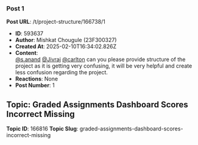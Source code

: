 ### Post 1
**Post URL**: /t/project-structure/166738/1
- **ID**: 593637
- **Author**: Mishkat Chougule (23F300327)
- **Created At**: 2025-02-10T16:34:02.826Z
- **Content**:  
  <a class="mention" href="/u/s.anand">@s.anand</a> <a class="mention" href="/u/jivraj">@Jivraj</a> <a class="mention" href="/u/carlton">@carlton</a> can you please provide structure of the project as it is getting very confusing, it will be very helpful and create less confusion regarding the project.
- **Reactions**: None
- **Post Number**: 1

## Topic: Graded Assignments Dashboard Scores Incorrect Missing
**Topic ID**: 166816
**Topic Slug**: graded-assignments-dashboard-scores-incorrect-missing

